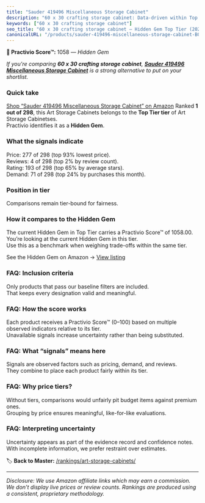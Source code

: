 ```yaml
---
title: "Sauder 419496 Miscellaneous Storage Cabinet"
description: "60 x 30 crafting storage cabinet: Data-driven within Top Tier ranking using the Practivio Score™. Positioned by quality, value, demand, findability, momentum."
keywords: ["60 x 30 crafting storage cabinet"]
seo_title: "60 x 30 crafting storage cabinet — Hidden Gem Top Tier (2025)"
canonicalURL: "/products/sauder-419496-miscellaneous-storage-cabinet-B01LXHFQMX/"
---
```


**💎 Practivio Score™:** 1058 — _Hidden Gem_


*If you're comparing **60 x 30 crafting storage cabinet**, **[Sauder 419496 Miscellaneous Storage Cabinet](https://www.amazon.com/dp/B01LXHFQMX?tag=practivio-20)** is a strong alternative to put on your shortlist.*
### Quick take
[Shop “Sauder 419496 Miscellaneous Storage Cabinet” on Amazon](https://www.amazon.com/dp/B01LXHFQMX?tag=practivio-20)
Ranked **1 out of 298**, this Art Storage Cabinets belongs to the **Top Tier tier** of Art Storage Cabinetses.  
Practivio identifies it as a **Hidden Gem**.

### What the signals indicate
Price: 277 of 298 (top 93% lowest price).  
Reviews: 4 of 298 (top 2% by review count).  
Rating: 193 of 298 (top 65% by average stars).  
Demand: 71 of 298 (top 24% by purchases this month).

### Position in tier
Comparisons remain tier-bound for fairness.

### How it compares to the Hidden Gem
The current Hidden Gem in Top Tier carries a Practivio Score™ of 1058.00.  
You’re looking at the current Hidden Gem in this tier.  
Use this as a benchmark when weighing trade-offs within the same tier.  

See the Hidden Gem on Amazon → [View listing](https://www.amazon.com/dp/B01LXHFQMX?tag=practivio-20)

### FAQ: Inclusion criteria
Only products that pass our baseline filters are included.  
That keeps every designation valid and meaningful.

### FAQ: How the score works
Each product receives a Practivio Score™ (0–100) based on multiple observed indicators relative to its tier.  
Unavailable signals increase uncertainty rather than being substituted.

### FAQ: What “signals” means here
Signals are observed factors such as pricing, demand, and reviews.  
They combine to place each product fairly within its tier.

### FAQ: Why price tiers?
Without tiers, comparisons would unfairly pit budget items against premium ones.  
Grouping by price ensures meaningful, like-for-like evaluations.

### FAQ: Interpreting uncertainty
Uncertainty appears as part of the evidence record and confidence notes.  
With incomplete information, we prefer restraint over estimates.


🏷️ **Back to Master:** [/rankings/art-storage-cabinets/](/rankings/art-storage-cabinets/)

---
_Disclosure: We use Amazon affiliate links which may earn a commission. We don’t display live prices or review counts. Rankings are produced using a consistent, proprietary methodology._
